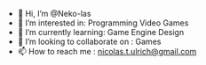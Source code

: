 - 👋 Hi, I’m @Neko-las
- 👀 I’m interested in: Programming Video Games 
- 🌱 I’m currently learning: Game Engine Design
- 💞️ I’m looking to collaborate on : Games
- 📫 How to reach me : nicolas.t.ulrich@gmail.com

<!---
Neko-las/Neko-las is a ✨ special ✨ repository because its `README.md` (this file) appears on your GitHub profile.
You can click the Preview link to take a look at your changes.
--->

